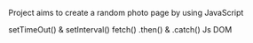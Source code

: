 Project aims to create a random photo page by using JavaScript

setTimeOut() & setInterval()
fetch()
.then() & .catch()
Js DOM
